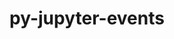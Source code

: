 ---
title: "py-jupyter-events"
layout: cache
categories: [package, develop]
meta: {"compilers": ["gcc@11.4.0", "gcc@9.4.0", "none"], "num_specs": 82, "num_specs_by_stack": {"data-vis-sdk": 12, "e4s": 24, "e4s-neoverse-v2": 26, "e4s-neoverse_v1": 6, "e4s-oneapi": 12, "e4s-power": 2, "root": 82}, "oss": ["ubuntu20.04", "ubuntu22.04"], "platforms": ["linux"], "stacks": ["data-vis-sdk", "e4s", "e4s-neoverse-v2", "e4s-neoverse_v1", "e4s-oneapi", "e4s-power", "root"], "targets": ["neoverse_v1", "neoverse_v2", "ppc64le", "x86_64_v3"], "versions": ["0.10.0"]}
spec_details: [{"compiler": "none", "hash": "27bnpqpspila5udkrmkannwzjhbf6vpb", "os": "ubuntu22.04", "platform": "linux", "size": "-", "stacks": ["e4s-oneapi", "root"], "target": "x86_64_v3", "variants": ["build_system=python_pip"], "versions": ["0.10.0"]}, {"compiler": "none", "hash": "2fk6dvrfvtbftnb3bogikytfbnmv5kzw", "os": "ubuntu22.04", "platform": "linux", "size": "-", "stacks": ["e4s", "root"], "target": "x86_64_v3", "variants": ["build_system=python_pip"], "versions": ["0.10.0"]}, {"compiler": "none", "hash": "2xml6v6xzlosq744f2smnfvcojpawano", "os": "ubuntu22.04", "platform": "linux", "size": "-", "stacks": ["e4s", "root"], "target": "x86_64_v3", "variants": ["build_system=python_pip"], "versions": ["0.10.0"]}, {"compiler": "none", "hash": "47ird7zod66mkyeqq4bsleea35wyysjc", "os": "ubuntu22.04", "platform": "linux", "size": "-", "stacks": ["e4s-neoverse-v2", "root"], "target": "neoverse_v2", "variants": ["build_system=python_pip"], "versions": ["0.10.0"]}, {"compiler": "none", "hash": "4mogputazsdbgp6rpfdrkh7xgebk4rnf", "os": "ubuntu22.04", "platform": "linux", "size": "-", "stacks": ["e4s", "root"], "target": "x86_64_v3", "variants": ["build_system=python_pip"], "versions": ["0.10.0"]}, {"compiler": "none", "hash": "52fvo3vmmvkoqi6d2rx7qffnrlbfn4or", "os": "ubuntu22.04", "platform": "linux", "size": "-", "stacks": ["e4s-neoverse-v2", "root"], "target": "neoverse_v2", "variants": ["build_system=python_pip"], "versions": ["0.10.0"]}, {"compiler": "none", "hash": "5iofql26dczl23kmgi43ept6ahpzkuie", "os": "ubuntu22.04", "platform": "linux", "size": "-", "stacks": ["e4s", "root"], "target": "x86_64_v3", "variants": ["build_system=python_pip"], "versions": ["0.10.0"]}, {"compiler": "none", "hash": "5jjxgvnltpl76yt3es6pyy7uvuibidoa", "os": "ubuntu22.04", "platform": "linux", "size": "-", "stacks": ["e4s-neoverse-v2", "root"], "target": "neoverse_v2", "variants": ["build_system=python_pip"], "versions": ["0.10.0"]}, {"compiler": "none", "hash": "5lxmlahulj7kxlzrinzzapscypgph25d", "os": "ubuntu22.04", "platform": "linux", "size": "-", "stacks": ["e4s", "root"], "target": "x86_64_v3", "variants": ["build_system=python_pip"], "versions": ["0.10.0"]}, {"compiler": "none", "hash": "6bsee3dppxshfkskgi5olfeccmsoffp2", "os": "ubuntu22.04", "platform": "linux", "size": "-", "stacks": ["e4s", "root"], "target": "x86_64_v3", "variants": ["build_system=python_pip"], "versions": ["0.10.0"]}, {"compiler": "none", "hash": "6gqcompdu5sbc5ldshpw64r53u2tpwi7", "os": "ubuntu20.04", "platform": "linux", "size": "-", "stacks": ["data-vis-sdk", "root"], "target": "x86_64_v3", "variants": ["build_system=python_pip"], "versions": ["0.10.0"]}, {"compiler": "none", "hash": "6tccluqadogt3xaylhcgqpzh2bq25tby", "os": "ubuntu22.04", "platform": "linux", "size": "-", "stacks": ["e4s", "root"], "target": "x86_64_v3", "variants": ["build_system=python_pip"], "versions": ["0.10.0"]}, {"compiler": "none", "hash": "6ujdlerjpfuz6hbzmdbfeij23a254vse", "os": "ubuntu22.04", "platform": "linux", "size": "-", "stacks": ["e4s-neoverse-v2", "root"], "target": "neoverse_v2", "variants": ["build_system=python_pip"], "versions": ["0.10.0"]}, {"compiler": "none", "hash": "75esoow4faimqrhwdp5re3bvywrk4w6w", "os": "ubuntu22.04", "platform": "linux", "size": "-", "stacks": ["e4s-neoverse-v2", "root"], "target": "neoverse_v2", "variants": ["build_system=python_pip"], "versions": ["0.10.0"]}, {"compiler": "none", "hash": "7izhqi62nad6yuajukhdgansksdlnkaa", "os": "ubuntu22.04", "platform": "linux", "size": "-", "stacks": ["e4s-neoverse-v2", "root"], "target": "neoverse_v2", "variants": ["build_system=python_pip"], "versions": ["0.10.0"]}, {"compiler": "none", "hash": "a2qncohcjhhcfucksx42fibht3qidetz", "os": "ubuntu22.04", "platform": "linux", "size": "-", "stacks": ["e4s", "root"], "target": "x86_64_v3", "variants": ["build_system=python_pip"], "versions": ["0.10.0"]}, {"compiler": "none", "hash": "a4yoldalq3k3agz5qrx3is65wq67mmmv", "os": "ubuntu22.04", "platform": "linux", "size": "-", "stacks": ["e4s-neoverse-v2", "root"], "target": "neoverse_v2", "variants": ["build_system=python_pip"], "versions": ["0.10.0"]}, {"compiler": "none", "hash": "a6mu65mkjnafshdst5igzte4bcyjf7ie", "os": "ubuntu22.04", "platform": "linux", "size": "-", "stacks": ["e4s", "root"], "target": "x86_64_v3", "variants": ["build_system=python_pip"], "versions": ["0.10.0"]}, {"compiler": "none", "hash": "bjhsahnypsj2ezulloqx6fgzovhuaktj", "os": "ubuntu22.04", "platform": "linux", "size": "-", "stacks": ["e4s", "root"], "target": "x86_64_v3", "variants": ["build_system=python_pip"], "versions": ["0.10.0"]}, {"compiler": "none", "hash": "bn5tyjmjfud6f6ip7un2ppeuyrdf6uu3", "os": "ubuntu20.04", "platform": "linux", "size": "-", "stacks": ["data-vis-sdk", "root"], "target": "x86_64_v3", "variants": ["build_system=python_pip"], "versions": ["0.10.0"]}, {"compiler": "none", "hash": "cjiqvfglnvwelga47ki3e27ijp2tscsz", "os": "ubuntu22.04", "platform": "linux", "size": "-", "stacks": ["e4s", "root"], "target": "x86_64_v3", "variants": ["build_system=python_pip"], "versions": ["0.10.0"]}, {"compiler": "none", "hash": "dnqkqb5clxwbtx5woftdsv2gij6tjdcy", "os": "ubuntu22.04", "platform": "linux", "size": "-", "stacks": ["e4s-neoverse-v2", "root"], "target": "neoverse_v2", "variants": ["build_system=python_pip"], "versions": ["0.10.0"]}, {"compiler": "gcc@11.4.0", "hash": "effwoek5diutxjlrubycn7lfkkasao3h", "os": "ubuntu22.04", "platform": "linux", "size": "-", "stacks": ["e4s-neoverse_v1", "root"], "target": "neoverse_v1", "variants": ["build_system=python_pip"], "versions": ["0.10.0"]}, {"compiler": "none", "hash": "f6undtbxrj6urp6uvorahj3wjukjwvzb", "os": "ubuntu22.04", "platform": "linux", "size": "-", "stacks": ["e4s", "root"], "target": "x86_64_v3", "variants": ["build_system=python_pip"], "versions": ["0.10.0"]}, {"compiler": "none", "hash": "ffhsdtombjql3gdnfccmg4kegyku5dai", "os": "ubuntu22.04", "platform": "linux", "size": "-", "stacks": ["e4s-oneapi", "root"], "target": "x86_64_v3", "variants": ["build_system=python_pip"], "versions": ["0.10.0"]}, {"compiler": "gcc@11.4.0", "hash": "frsctfmkc2fkvkxqwghp6c7eetbdhguj", "os": "ubuntu22.04", "platform": "linux", "size": "-", "stacks": ["e4s-neoverse_v1", "root"], "target": "neoverse_v1", "variants": ["build_system=python_pip"], "versions": ["0.10.0"]}, {"compiler": "none", "hash": "fvunmgyprds5e2gsuwscxy6adha2drld", "os": "ubuntu22.04", "platform": "linux", "size": "-", "stacks": ["e4s", "root"], "target": "x86_64_v3", "variants": ["build_system=python_pip"], "versions": ["0.10.0"]}, {"compiler": "none", "hash": "fy6walmhbqhl5mbrxrhxbsll6opbfczx", "os": "ubuntu20.04", "platform": "linux", "size": "-", "stacks": ["data-vis-sdk", "root"], "target": "x86_64_v3", "variants": ["build_system=python_pip"], "versions": ["0.10.0"]}, {"compiler": "none", "hash": "goo7ljrqsrhuhsnpp6vj4w5eag4wc3ji", "os": "ubuntu22.04", "platform": "linux", "size": "-", "stacks": ["e4s-oneapi", "root"], "target": "x86_64_v3", "variants": ["build_system=python_pip"], "versions": ["0.10.0"]}, {"compiler": "none", "hash": "gznfvv2b4kstbidsksvp4kxbn3r6u4io", "os": "ubuntu22.04", "platform": "linux", "size": "-", "stacks": ["e4s", "root"], "target": "x86_64_v3", "variants": ["build_system=python_pip"], "versions": ["0.10.0"]}, {"compiler": "none", "hash": "hjkypxbqhmejt2a4j3qqnbsjoq5iusv5", "os": "ubuntu22.04", "platform": "linux", "size": "-", "stacks": ["e4s-neoverse-v2", "root"], "target": "neoverse_v2", "variants": ["build_system=python_pip"], "versions": ["0.10.0"]}, {"compiler": "none", "hash": "hjya357hdtypronsnkhf3i4kameyrk52", "os": "ubuntu22.04", "platform": "linux", "size": "-", "stacks": ["e4s-neoverse-v2", "root"], "target": "neoverse_v2", "variants": ["build_system=python_pip"], "versions": ["0.10.0"]}, {"compiler": "none", "hash": "hsiboz7i5uddimnkjax4ahiuvfwjjrgb", "os": "ubuntu22.04", "platform": "linux", "size": "-", "stacks": ["e4s-neoverse-v2", "root"], "target": "neoverse_v2", "variants": ["build_system=python_pip"], "versions": ["0.10.0"]}, {"compiler": "none", "hash": "i7ideeky6h4nnnga4dngfkzahdzahxmx", "os": "ubuntu22.04", "platform": "linux", "size": "-", "stacks": ["e4s-neoverse-v2", "root"], "target": "neoverse_v2", "variants": ["build_system=python_pip"], "versions": ["0.10.0"]}, {"compiler": "none", "hash": "ixmdxpp52zwvqrfcpykjg3vw53ijmmzo", "os": "ubuntu22.04", "platform": "linux", "size": "-", "stacks": ["e4s", "root"], "target": "x86_64_v3", "variants": ["build_system=python_pip"], "versions": ["0.10.0"]}, {"compiler": "none", "hash": "jikc53j2lllocdvaxb3sfayackhnmfgi", "os": "ubuntu22.04", "platform": "linux", "size": "-", "stacks": ["e4s-neoverse-v2", "root"], "target": "neoverse_v2", "variants": ["build_system=python_pip"], "versions": ["0.10.0"]}, {"compiler": "gcc@11.4.0", "hash": "jxe44gxz2h5zefzpwr7fmnbefossjepe", "os": "ubuntu22.04", "platform": "linux", "size": "-", "stacks": ["e4s-neoverse_v1", "root"], "target": "neoverse_v1", "variants": ["build_system=python_pip"], "versions": ["0.10.0"]}, {"compiler": "none", "hash": "k4ueu2euheufvbcjpatmf4yp2nl4ipgm", "os": "ubuntu22.04", "platform": "linux", "size": "-", "stacks": ["e4s-oneapi", "root"], "target": "x86_64_v3", "variants": ["build_system=python_pip"], "versions": ["0.10.0"]}, {"compiler": "none", "hash": "kjm5z2e7fdpkq5lvdqqnspf4n532zrpq", "os": "ubuntu22.04", "platform": "linux", "size": "-", "stacks": ["e4s-neoverse-v2", "root"], "target": "neoverse_v2", "variants": ["build_system=python_pip"], "versions": ["0.10.0"]}, {"compiler": "none", "hash": "m7cbwk3xyboz7ujxr77z2kauiy4r2gue", "os": "ubuntu22.04", "platform": "linux", "size": "-", "stacks": ["e4s", "root"], "target": "x86_64_v3", "variants": ["build_system=python_pip"], "versions": ["0.10.0"]}, {"compiler": "none", "hash": "mqgfgk5d57sskrltn42n5b7bys76mmcj", "os": "ubuntu22.04", "platform": "linux", "size": "-", "stacks": ["e4s-oneapi", "root"], "target": "x86_64_v3", "variants": ["build_system=python_pip"], "versions": ["0.10.0"]}, {"compiler": "none", "hash": "msbsj3oc34xq6sfr4zncs6hetdszqugd", "os": "ubuntu22.04", "platform": "linux", "size": "-", "stacks": ["e4s-neoverse-v2", "root"], "target": "neoverse_v2", "variants": ["build_system=python_pip"], "versions": ["0.10.0"]}, {"compiler": "none", "hash": "mufo6uqiwrdxvwqgq7fadfff4epopwpp", "os": "ubuntu22.04", "platform": "linux", "size": "-", "stacks": ["e4s", "root"], "target": "x86_64_v3", "variants": ["build_system=python_pip"], "versions": ["0.10.0"]}, {"compiler": "none", "hash": "mx5dtb2ehp7widazuel4evqxjxjsacjf", "os": "ubuntu22.04", "platform": "linux", "size": "-", "stacks": ["e4s-neoverse-v2", "root"], "target": "neoverse_v2", "variants": ["build_system=python_pip"], "versions": ["0.10.0"]}, {"compiler": "none", "hash": "niykq5mssp4zs5jtjlukhlb4aarmeu3t", "os": "ubuntu22.04", "platform": "linux", "size": "-", "stacks": ["e4s", "root"], "target": "x86_64_v3", "variants": ["build_system=python_pip"], "versions": ["0.10.0"]}, {"compiler": "none", "hash": "o7nr7u7oeqchzrznbuh7vb7ek6v6lw7z", "os": "ubuntu22.04", "platform": "linux", "size": "-", "stacks": ["e4s-oneapi", "root"], "target": "x86_64_v3", "variants": ["build_system=python_pip"], "versions": ["0.10.0"]}, {"compiler": "none", "hash": "peay3ogljeppqr257s76ov2e3pwf7hvi", "os": "ubuntu22.04", "platform": "linux", "size": "-", "stacks": ["e4s-oneapi", "root"], "target": "x86_64_v3", "variants": ["build_system=python_pip"], "versions": ["0.10.0"]}, {"compiler": "none", "hash": "pjsuqr53txxcnativixxbfluccpoc46e", "os": "ubuntu20.04", "platform": "linux", "size": "-", "stacks": ["data-vis-sdk", "root"], "target": "x86_64_v3", "variants": ["build_system=python_pip"], "versions": ["0.10.0"]}, {"compiler": "gcc@9.4.0", "hash": "pp6hshuvfu2nosulttvtcjfl54cq24xl", "os": "ubuntu20.04", "platform": "linux", "size": "-", "stacks": ["e4s-power", "root"], "target": "ppc64le", "variants": ["build_system=python_pip"], "versions": ["0.10.0"]}, {"compiler": "none", "hash": "q5j2kwe7nzqv37pfczn447udg4xlirau", "os": "ubuntu22.04", "platform": "linux", "size": "-", "stacks": ["e4s-oneapi", "root"], "target": "x86_64_v3", "variants": ["build_system=python_pip"], "versions": ["0.10.0"]}, {"compiler": "gcc@11.4.0", "hash": "qcvmjeq6l3fqqwsc2dnsq4xjgroz5axq", "os": "ubuntu22.04", "platform": "linux", "size": "-", "stacks": ["e4s-neoverse_v1", "root"], "target": "neoverse_v1", "variants": ["build_system=python_pip"], "versions": ["0.10.0"]}, {"compiler": "none", "hash": "qwybxhebxzxbb4phevjjmp2ancm5q4hx", "os": "ubuntu22.04", "platform": "linux", "size": "-", "stacks": ["e4s", "root"], "target": "x86_64_v3", "variants": ["build_system=python_pip"], "versions": ["0.10.0"]}, {"compiler": "none", "hash": "rhcmw44ilp6nkgjledoej5d3ehzunpqc", "os": "ubuntu20.04", "platform": "linux", "size": "-", "stacks": ["data-vis-sdk", "root"], "target": "x86_64_v3", "variants": ["build_system=python_pip"], "versions": ["0.10.0"]}, {"compiler": "gcc@9.4.0", "hash": "rqkmvydzr5an66253a362pw4b35jubm2", "os": "ubuntu20.04", "platform": "linux", "size": "-", "stacks": ["e4s-power", "root"], "target": "ppc64le", "variants": ["build_system=python_pip"], "versions": ["0.10.0"]}, {"compiler": "none", "hash": "rwitumuezqb2smgjfqowdm7fisxddta4", "os": "ubuntu20.04", "platform": "linux", "size": "-", "stacks": ["data-vis-sdk", "root"], "target": "x86_64_v3", "variants": ["build_system=python_pip"], "versions": ["0.10.0"]}, {"compiler": "none", "hash": "sa3j6wkyl5f7hrth6eputlza27bgod3h", "os": "ubuntu22.04", "platform": "linux", "size": "-", "stacks": ["e4s-neoverse-v2", "root"], "target": "neoverse_v2", "variants": ["build_system=python_pip"], "versions": ["0.10.0"]}, {"compiler": "none", "hash": "suooftazkvkugeuazyvqxhqzas37elz6", "os": "ubuntu22.04", "platform": "linux", "size": "-", "stacks": ["e4s-oneapi", "root"], "target": "x86_64_v3", "variants": ["build_system=python_pip"], "versions": ["0.10.0"]}, {"compiler": "none", "hash": "szotmcuhta3hymhwbgdhpy5ykib4dyyt", "os": "ubuntu22.04", "platform": "linux", "size": "-", "stacks": ["e4s-neoverse-v2", "root"], "target": "neoverse_v2", "variants": ["build_system=python_pip"], "versions": ["0.10.0"]}, {"compiler": "none", "hash": "t6takxpgcf7zbksntqdvfy4vgo6bdxiz", "os": "ubuntu22.04", "platform": "linux", "size": "-", "stacks": ["e4s", "root"], "target": "x86_64_v3", "variants": ["build_system=python_pip"], "versions": ["0.10.0"]}, {"compiler": "none", "hash": "tkf5opkyjrus7htngtf6tn7bmwgpvtdh", "os": "ubuntu22.04", "platform": "linux", "size": "-", "stacks": ["e4s-oneapi", "root"], "target": "x86_64_v3", "variants": ["build_system=python_pip"], "versions": ["0.10.0"]}, {"compiler": "none", "hash": "trg6eooudy3ubdtnwnj73dv3xnpizace", "os": "ubuntu22.04", "platform": "linux", "size": "-", "stacks": ["e4s", "root"], "target": "x86_64_v3", "variants": ["build_system=python_pip"], "versions": ["0.10.0"]}, {"compiler": "none", "hash": "uaznexiskwfrs2qgnq3kzlfghnpqvkq2", "os": "ubuntu22.04", "platform": "linux", "size": "-", "stacks": ["e4s-neoverse-v2", "root"], "target": "neoverse_v2", "variants": ["build_system=python_pip"], "versions": ["0.10.0"]}, {"compiler": "none", "hash": "uifglprju7usdnxauu352fq6nntrbxem", "os": "ubuntu22.04", "platform": "linux", "size": "-", "stacks": ["e4s-neoverse-v2", "root"], "target": "neoverse_v2", "variants": ["build_system=python_pip"], "versions": ["0.10.0"]}, {"compiler": "none", "hash": "uj3nkmqdco7z3bl2yupbgo656q4pqgih", "os": "ubuntu22.04", "platform": "linux", "size": "-", "stacks": ["e4s", "root"], "target": "x86_64_v3", "variants": ["build_system=python_pip"], "versions": ["0.10.0"]}, {"compiler": "none", "hash": "ukfxoweppsupzlxowmszn5nyfvancrx4", "os": "ubuntu22.04", "platform": "linux", "size": "-", "stacks": ["e4s", "root"], "target": "x86_64_v3", "variants": ["build_system=python_pip"], "versions": ["0.10.0"]}, {"compiler": "none", "hash": "um4gmiozszvzd5velrlxbyx3vhmftpti", "os": "ubuntu22.04", "platform": "linux", "size": "-", "stacks": ["e4s-oneapi", "root"], "target": "x86_64_v3", "variants": ["build_system=python_pip"], "versions": ["0.10.0"]}, {"compiler": "none", "hash": "urqme2ycxntltfibgx7mvkirg2547bom", "os": "ubuntu20.04", "platform": "linux", "size": "-", "stacks": ["data-vis-sdk", "root"], "target": "x86_64_v3", "variants": ["build_system=python_pip"], "versions": ["0.10.0"]}, {"compiler": "none", "hash": "uxtfntte5kthsrqvmhx5gir6wnolmk6h", "os": "ubuntu22.04", "platform": "linux", "size": "-", "stacks": ["e4s", "root"], "target": "x86_64_v3", "variants": ["build_system=python_pip"], "versions": ["0.10.0"]}, {"compiler": "none", "hash": "vdukee7ixyiobp3t42d2d7m4gw3yujn5", "os": "ubuntu20.04", "platform": "linux", "size": "-", "stacks": ["data-vis-sdk", "root"], "target": "x86_64_v3", "variants": ["build_system=python_pip"], "versions": ["0.10.0"]}, {"compiler": "none", "hash": "vgk5vbg4gtr7lmnq57erazklmi7klq3d", "os": "ubuntu20.04", "platform": "linux", "size": "-", "stacks": ["data-vis-sdk", "root"], "target": "x86_64_v3", "variants": ["build_system=python_pip"], "versions": ["0.10.0"]}, {"compiler": "none", "hash": "vk5yuvkfhzyas7n6ogbfvw4jpbp4rffc", "os": "ubuntu22.04", "platform": "linux", "size": "-", "stacks": ["e4s-neoverse-v2", "root"], "target": "neoverse_v2", "variants": ["build_system=python_pip"], "versions": ["0.10.0"]}, {"compiler": "none", "hash": "vlbivgt6efngzmhvtxoih57fbm6xcqm5", "os": "ubuntu22.04", "platform": "linux", "size": "-", "stacks": ["e4s-neoverse-v2", "root"], "target": "neoverse_v2", "variants": ["build_system=python_pip"], "versions": ["0.10.0"]}, {"compiler": "gcc@11.4.0", "hash": "vzzzlxlinjd3rcqcl7mrzzkedncde56f", "os": "ubuntu22.04", "platform": "linux", "size": "-", "stacks": ["e4s-neoverse_v1", "root"], "target": "neoverse_v1", "variants": ["build_system=python_pip"], "versions": ["0.10.0"]}, {"compiler": "gcc@11.4.0", "hash": "w7goo3xhy2dbvpgnbmmpytptcfybnawc", "os": "ubuntu22.04", "platform": "linux", "size": "-", "stacks": ["e4s-neoverse_v1", "root"], "target": "neoverse_v1", "variants": ["build_system=python_pip"], "versions": ["0.10.0"]}, {"compiler": "none", "hash": "wl2wmovasdnyvw6g65gq55mfzeuikkcs", "os": "ubuntu22.04", "platform": "linux", "size": "-", "stacks": ["e4s-neoverse-v2", "root"], "target": "neoverse_v2", "variants": ["build_system=python_pip"], "versions": ["0.10.0"]}, {"compiler": "none", "hash": "xdqzlpul3qglprf2p6kefsf6pnzpqobe", "os": "ubuntu22.04", "platform": "linux", "size": "-", "stacks": ["e4s-neoverse-v2", "root"], "target": "neoverse_v2", "variants": ["build_system=python_pip"], "versions": ["0.10.0"]}, {"compiler": "none", "hash": "xe2d6sjhr3ttaqpve763wqo4lyh6tdfn", "os": "ubuntu22.04", "platform": "linux", "size": "-", "stacks": ["e4s-neoverse-v2", "root"], "target": "neoverse_v2", "variants": ["build_system=python_pip"], "versions": ["0.10.0"]}, {"compiler": "none", "hash": "ymnon4nj36ar4vh6ybd57i6ujyuymbah", "os": "ubuntu22.04", "platform": "linux", "size": "-", "stacks": ["e4s-oneapi", "root"], "target": "x86_64_v3", "variants": ["build_system=python_pip"], "versions": ["0.10.0"]}, {"compiler": "none", "hash": "z52277uqjuzqle4jx4bucrk2h6busfig", "os": "ubuntu20.04", "platform": "linux", "size": "-", "stacks": ["data-vis-sdk", "root"], "target": "x86_64_v3", "variants": ["build_system=python_pip"], "versions": ["0.10.0"]}, {"compiler": "none", "hash": "zh7zwefvuxfnf5jzyoojzufcijydhssp", "os": "ubuntu20.04", "platform": "linux", "size": "-", "stacks": ["data-vis-sdk", "root"], "target": "x86_64_v3", "variants": ["build_system=python_pip"], "versions": ["0.10.0"]}, {"compiler": "none", "hash": "zrsspcrxsd5e7u6biv4vbprvmdjm5gcd", "os": "ubuntu22.04", "platform": "linux", "size": "-", "stacks": ["e4s-neoverse-v2", "root"], "target": "neoverse_v2", "variants": ["build_system=python_pip"], "versions": ["0.10.0"]}, {"compiler": "none", "hash": "zsh2mwnljtsngcs4ptwnjrhlx2em2jux", "os": "ubuntu20.04", "platform": "linux", "size": "-", "stacks": ["data-vis-sdk", "root"], "target": "x86_64_v3", "variants": ["build_system=python_pip"], "versions": ["0.10.0"]}]
---